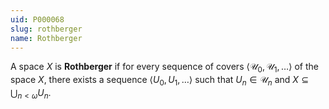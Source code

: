 ```yaml
---
uid: P000068
slug: rothberger
name: Rothberger
---
```

A space $X$ is **Rothberger** if for every sequence of covers $\langle \mathcal U_0, \mathcal U_1, \dots \rangle$ of the space $X$, there exists a sequence $\langle U_0, U_1, \dots \rangle$ such that $U_n \in\mathcal U_n$ and $X\subseteq\bigcup_{n<\omega}U_n$.


